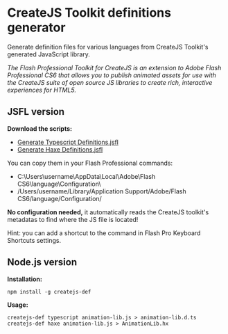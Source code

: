 CreateJS Toolkit definitions generator
======================================

Generate definition files for various languages from CreateJS Toolkit's generated JavaScript library.

_The Flash Professional Toolkit for CreateJS is an extension to Adobe Flash Professional CS6 that allows 
you to publish animated assets for use with the CreateJS suite of open source JS libraries to create rich, 
interactive experiences for HTML5._

JSFL version
-------

**Download the scripts:**

 * [Generate Typescript Definitions.jsfl](https://raw.github.com/elsassph/createjs-def/master/jsfl/Generate%20Typescript%20Definitions.jsfl)
 * [Generate Haxe Definitions.jsfl](https://raw.github.com/elsassph/createjs-def/master/jsfl/Generate%20Haxe%20Definitions.jsfl)

You can copy them in your Flash Professional commands:
 * C:\Users\username\AppData\Local\Adobe\Flash CS6\language\Configuration\
 * /Users/username/Library/Application Support/Adobe/Flash CS6/language/Configuration/

**No configuration needed,** it automatically reads the CreateJS toolkit's metadatas to find where the JS file is located!

Hint: you can add a shortcut to the command in Flash Pro Keyboard Shortcuts settings.


Node.js version
-------

**Installation:**

    npm install -g createjs-def

**Usage:**

    createjs-def typescript animation-lib.js > animation-lib.d.ts
    createjs-def haxe animation-lib.js > AnimationLib.hx
